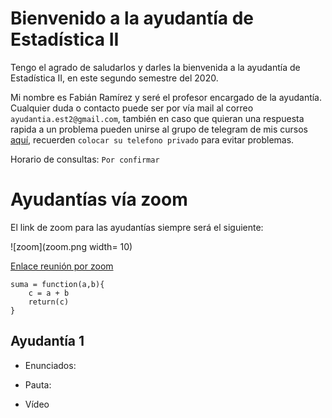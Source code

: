 # Bienvenido a la ayudantía de Estadística II

Tengo el agrado de saludarlos y darles la bienvenida a la ayudantía de Estadística II, en este segundo semestre del 2020. 

Mi nombre es Fabián Ramírez y seré el profesor encargado de la ayudantía. Cualquier duda o contacto puede ser por vía mail al correo `ayudantia.est2@gmail.com`, también en caso que quieran una respuesta rapida a un problema pueden unirse al grupo de telegram de mis cursos [aquí](https://t.me/joinchat/ObaYLhozTLYob_fQo482QA), recuerden `colocar su telefono privado` para evitar problemas.

Horario de consultas: `Por confirmar`

# Ayudantías vía zoom

El link de zoom para las ayudantías siempre será el siguiente:

![zoom](zoom.png width= 10) 

[Enlace reunión por zoom](https://reuna.zoom.us/my/fabimath?pwd=ME1UUHJLY2p0ZlZraW0xaENUaXcrUT09)

~~~
suma = function(a,b){
    c = a + b
    return(c)
}
~~~


## Ayudantía 1
* Enunciados:

* Pauta:

* Vídeo